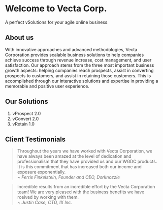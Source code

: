 # Welcome to Vecta Corp.

A perfect vSolutions for your agile online business

## About us

With innovative approaches and advanced methodologies, Vecta Corporation provides scalable business solutions to help companies achieve success through revenue increase, cost management, and user satisfaction. Our approach stems from the three most important business growth aspects: helping companies reach prospects, assist in converting prospects to customers, and assist in retaining those customers. This is accomplished through our interactive solutions and expertise in providing a memorable and positive user experience.

## Our Solutions
1. vProspect 2.0
2. vConvert 2.0
3. vRetain 1.0

## Client Testimonials
> Throughout the years we have worked with Vecta Corporation, we have always been amazed at the level of dedication and professionalism that they have provided us and our WGDC products. It is this commitment that has increased both our income and exposure exponentially.  
> ~ _Ferris Finkelstein, Founder and CEO, Dorknozzle_

> Incredible results from an incredible effort by the Vecta Corporation team! We are very pleased with the business benefits we have rceived by working with them.  
> ~ _Justin Case, CTO, IX Inc._

